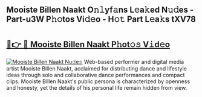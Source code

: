 ## Mooiste Billen Naakt O𝚗𝚕yf𝚊ns L𝚎a𝚔ed N𝚞𝚍es - Part-u3W P𝚑𝚘tos Vi𝚍𝚎o - H𝚘𝚝 Part L𝚎a𝚔s tXV78

# <h2><a href="http://kf8b36e.oniu.top/?m=Mooiste+Billen+Naakt">🔗👉 🔴 Mooiste Billen Naakt P𝚑ot𝚘𝚜 V𝚒d𝚎o</a></h2>

[![Mooiste Billen Naakt Nu𝚍e𝚜](https://i.imgur.com/0qMVB7G.gif)](http://kf8b36e.oniu.top/?m=Mooiste+Billen+Naakt)
Web-based performer and digital media artist Mooiste Billen Naakt, acclaimed for distributing dance and lifestyle ideas through solo and collaborative dance performances and compact clips. Mooiste Billen Naakt's public persona is characterized by openness and honesty, yet the details of his personal life remain hidden from view.  
